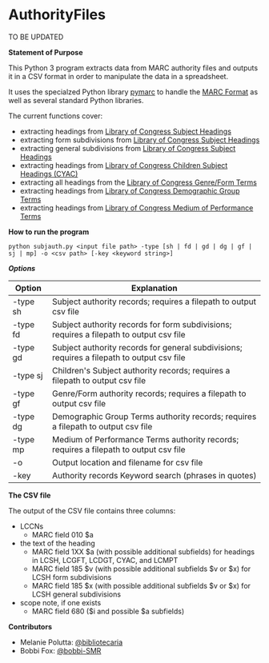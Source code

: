 # AuthorityFiles
TO BE UPDATED

**Statement of Purpose**

This Python 3 program extracts data from MARC authority files and outputs it in a CSV format in order to manipulate the data in a spreadsheet.

It uses the specialzed Python library [pymarc](https://pymarc.readthedocs.io/en/latest/) to handle the [MARC Format](https://www.loc.gov/marc/) as well as several standard Python libraries.

The current functions cover:

+ extracting headings from [Library of Congress Subject Headings](https://www.loc.gov/aba/publications/FreeLCSH/freelcsh.html)
+ extracting form subdivisions from [Library of Congress Subject Headings](https://www.loc.gov/aba/publications/FreeLCSH/freelcsh.html)
+ extracting general subdivisions from [Library of Congress Subject Headings](https://www.loc.gov/aba/publications/FreeLCSH/freelcsh.html)
+ extracting headings from [Library of Congress Children Subject Headings (CYAC)](https://www.loc.gov/aba/publications/FreeCYAC/freecyac.html)
+ extracting all headings from the [Library of Congress Genre/Form Terms](https://www.loc.gov/aba/publications/FreeLCGFT/freelcgft.html)
+ extracting headings from [Library of Congress Demographic Group Terms](https://www.loc.gov/aba/publications/FreeLCdgt/freelcdgt.html)
+ extracting headings from [Library of Congress Medium of Performance Terms](https://www.loc.gov/aba/publications/FreeLCMPY/freelcmpt.html)



**How to run the program**

`python subjauth.py <input file path> -type [sh | fd | gd | dg | gf | sj | mp] -o <csv path> [-key <keyword string>]`

***Options***

| Option  | Explanation |
| ------------- | ------------- |
| -type sh  | Subject authority records; requires a filepath to output csv file  |
| -type fd  | Subject authority records for form subdivisions; requires a filepath to output csv file  |
| -type gd  | Subject authority records for general subdivisions; requires a filepath to output csv file  |
| -type sj  | Children's Subject authority records; requires a filepath to output csv file |
| -type gf  | Genre/Form authority records; requires a filepath to output csv file |
| -type dg  | Demographic Group Terms authority records; requires a filepath to output csv file |
| -type mp  | Medium of Performance Terms authority records; requires a filepath to output csv file |
| -o  | Output location and filename for csv file |
| -key  | Authority records Keyword search (phrases in quotes) |

**The CSV file**

The output of the CSV file contains three columns: 
+ LCCNs
  + MARC field 010 $a
+ the text of the heading
  + MARC field 1XX $a (with possible additional subfields) for headings in LCSH, LCGFT, LCDGT, CYAC, and LCMPT
  + MARC field 185 $v (with possible additional subfields $v or $x) for LCSH form subdivisions
  + MARC field 185 $x (with possible additional subfields $v or $x) for LCSH general subdivisions
+ scope note, if one exists
  + MARC field 680 ($i and possible $a subfields)

**Contributors**

+ Melanie Polutta: [@bibliotecaria](https://github.com/bibliotecaria)
+ Bobbi Fox: [@bobbi-SMR](https://github.com/bobbi-SMR)

 
